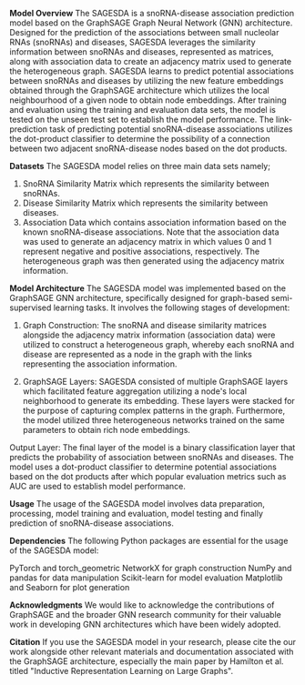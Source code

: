 **Model Overview**
The SAGESDA is a snoRNA-disease association prediction model based on the GraphSAGE Graph Neural Network (GNN) architecture.
Designed for the prediction of the associations between small nucleolar RNAs (snoRNAs) and diseases, SAGESDA leverages the similarity information between snoRNAs and diseases, 
represented as matrices, along with association data to create an adjacency matrix used to generate the heterogeneous graph. 
SAGESDA learns to predict potential associations between snoRNAs and diseases by utilizing the new feature embeddings obtained 
through the GraphSAGE architecture which utilizes the local neighbourhood of a given node to obtain node embeddings. After training and evaluation using the training and evaluation data sets, 
the model is tested on the unseen test set to establish the model performance. The link-prediction task of predicting potential snoRNA-disease associations utilizes 
the dot-product classifier to determine the possibility of a connection between two adjacent snoRNA-disease nodes based on the dot products.

**Datasets**
The SAGESDA model relies on three main data sets namely;
1. SnoRNA Similarity Matrix which represents the similarity between snoRNAs.
2. Disease Similarity Matrix which represents the similarity between diseases.
3. Association Data which contains association information based on the known snoRNA-disease associations. 
Note that the association data was used to generate an adjacency matrix in which values 0 and 1 represent negative and positive associations, respectively.
The heterogeneous graph was then generated using the adjacency matrix information.

**Model Architecture**
The SAGESDA model was implemented based on the GraphSAGE GNN architecture, specifically designed for graph-based semi-supervised learning tasks. 
It involves the following stages of development:
1. Graph Construction:
   The snoRNA and disease similarity matrices alongside the adjacency matrix information (association data) were utilized to construct a heterogeneous graph,
   whereby each snoRNA and disease are represented as a node in the graph with the links representing the association information.

2. GraphSAGE Layers:
   SAGESDA consisted of multiple GraphSAGE layers which facilitated feature aggregation utilizing a node's local neighborhood to generate its embedding.
   These layers were stacked for the purpose of capturing complex patterns in the graph.
   Furthermore, the model utilized three heterogeneous networks trained on the same parameters to obtain rich node embeddings.

Output Layer: The final layer of the model is a binary classification layer that predicts the probability of association between snoRNAs and diseases. 
The model uses a dot-product classifier to determine potential associations based on the dot products after which popular evaluation metrics such as AUC are used to establish model performance.

**Usage**
The usage of the SAGESDA model involves data preparation, processing, model training and evaluation, model testing and finally prediction of snoRNA-disease associations.

**Dependencies**
The following Python packages are essential for the usage of the SAGESDA model:

PyTorch and torch_geometric
NetworkX for graph construction
NumPy and pandas for data manipulation
Scikit-learn for model evaluation
Matplotlib and Seaborn for plot generation


**Acknowledgments**
We would like to acknowledge the contributions of GraphSAGE and the broader GNN research community for their valuable work in developing GNN architectures which have been widely adopted.

**Citation**
If you use the SAGESDA model in your research, please cite the our work alongside other relevant materials and documentation associated with the GraphSAGE architecture, 
especially the main paper by Hamilton et al. titled "Inductive Representation Learning on Large Graphs".
